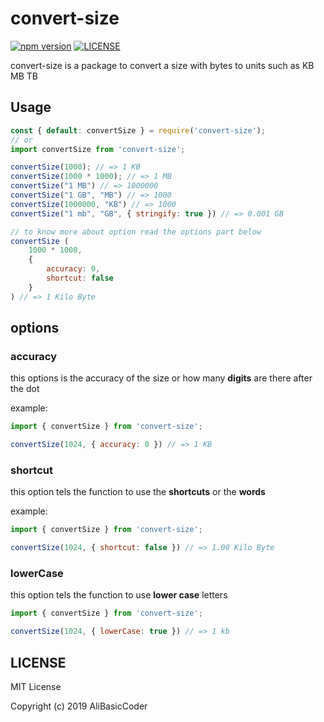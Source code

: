 # convert-size

[![npm version](https://img.shields.io/npm/v/convert-size.svg)](https://www.npmjs.com/package/convert-size)
[![LICENSE](https://img.shields.io/static/v1.svg?label=LICENSE&message=MIT&color=green)](https://github.com/AliBasicCoder/convertSize/blob/master/LICENSE)

convert-size is a package to convert a size with bytes to 
units such as KB MB TB

## Usage

```js
const { default: convertSize } = require('convert-size');
// or
import convertSize from 'convert-size';

convertSize(1000); // => 1 KB
convertSize(1000 * 1000); // => 1 MB
convertSize("1 MB") // => 1000000
convertSize("1 GB", "MB") // => 1000
convertSize(1000000, "KB") // => 1000
convertSize("1 mb", "GB", { stringify: true }) // => 0.001 GB

// to know more about option read the options part below
convertSize (
    1000 * 1000,
    {
        accuracy: 0,
        shortcut: false
    }
) // => 1 Kilo Byte

```

## options

### accuracy

this options is the accuracy of the size or
how many **digits** are there after the dot

example:

``` js
import { convertSize } from 'convert-size';

convertSize(1024, { accuracy: 0 }) // => 1 KB
```

### shortcut

this option tels the function to use the **shortcuts**
or the **words**

example:

``` js
import { convertSize } from 'convert-size';

convertSize(1024, { shortcut: false }) // => 1.00 Kilo Byte
```

### lowerCase

this option tels the function to use **lower case** letters

``` js
import { convertSize } from 'convert-size';

convertSize(1024, { lowerCase: true }) // => 1 kb
```

## LICENSE

MIT License

Copyright (c) 2019 AliBasicCoder
